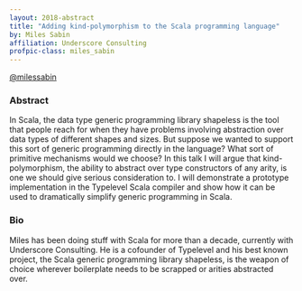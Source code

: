 ```yaml
---
layout: 2018-abstract
title: "Adding kind-polymorphism to the Scala programming language"
by: Miles Sabin
affiliation: Underscore Consulting
profpic-class: miles_sabin
---
```


[@milessabin](https://twitter.com/milessabin)
<br/>

### Abstract

In Scala, the data type generic programming library shapeless is the tool that people reach for when they have problems involving abstraction over data types of different shapes and sizes. But suppose we wanted to support this sort of generic programming directly in the language? What sort of primitive mechanisms would we choose? In this talk I will argue that kind-polymorphism, the ability to abstract over type constructors of any arity, is one we should give serious consideration to. I will demonstrate a prototype implementation in the Typelevel Scala compiler and show how it can be used to dramatically simplify generic programming in Scala.

### Bio

Miles has been doing stuff with Scala for more than a decade, currently with Underscore Consulting. He is a cofounder of Typelevel and his best known project, the Scala generic programming library shapeless, is the weapon of choice wherever boilerplate needs to be scrapped or arities abstracted over.

